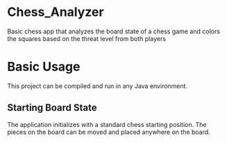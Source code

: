 # Chess_Analyzer
Basic chess app that analyzes the board state of a chess game and colors the squares based on the threat level from both players


# Basic Usage
This project can be compiled and run in any Java environment.

## Starting Board State
The application initializes with a standard chess starting position. The pieces on the board can be moved and placed anywhere on the board.
